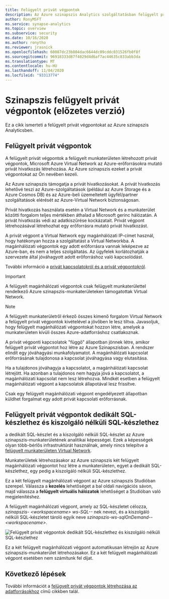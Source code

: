 ```yaml
---
title: Felügyelt privát végpontok
description: Az Azure szinapszis Analytics szolgáltatásban felügyelt privát végpontokat ismertető cikk
author: RonyMSFT
ms.service: synapse-analytics
ms.topic: overview
ms.subservice: security
ms.date: 10/16/2020
ms.author: ronytho
ms.reviewer: jrasnick
ms.openlocfilehash: 60087dc23b804dac6644dc09cddc031526fb0f8f
ms.sourcegitcommit: 96918333d87f4029d4d6af7ac44635c833abb3da
ms.translationtype: MT
ms.contentlocale: hu-HU
ms.lasthandoff: 11/04/2020
ms.locfileid: "93313774"
---
```

# <a name="synapse-managed-private-endpoints-preview"></a>Szinapszis felügyelt privát végpontok (előzetes verzió)

Ez a cikk ismerteti a felügyelt privát végpontokat az Azure szinapszis Analyticsben.

## <a name="managed-private-endpoints"></a>Felügyelt privát végpontok

A felügyelt privát végpontok a felügyelt munkaterületen létrehozott privát végpontok, Microsoft Azure Virtual Network az Azure-erőforrásokra mutató privát hivatkozás létrehozása. Az Azure szinapszis ezeket a privát végpontokat az Ön nevében kezeli.

Az Azure szinapszis támogatja a privát hivatkozásokat. A privát hivatkozás lehetővé teszi az Azure-szolgáltatások (például az Azure Storage és a Azure Cosmos DB) és az Azure-beli üzemeltetett ügyfél/partner szolgáltatások elérését az Azure-Virtual Network biztonságosan.

Privát hivatkozás használata esetén a Virtual Network és a munkaterület közötti forgalom teljes mértékben áthalad a Microsoft gerinc hálózatán. A privát hivatkozás védi az adatkiszűrése kockázatait. Privát végpont létrehozásával létrehozhat egy erőforrásra mutató privát hivatkozást.

A privát végpont a Virtual Network egy magánhálózati IP-címet használ, hogy hatékonyan hozza a szolgáltatást a Virtual Networkba. A magánhálózati végpontok egy adott erőforrásra vannak leképezve az Azure-ban, és nem a teljes szolgáltatás. Az ügyfelek korlátozhatják a szervezete által jóváhagyott adott erőforráshoz való kapcsolódást. 

További információ a [privát kapcsolatokról és a privát végpontokról](https://docs.microsoft.com/azure/private-link/).

>[!IMPORTANT]
>A felügyelt magánhálózati végpontok csak felügyelt munkaterülettel rendelkező Azure szinapszis-munkaterületeken támogatottak Virtual Network.

>[!NOTE]
>A felügyelt munkaterületről érkező összes kimenő forgalom Virtual Network a felügyelt privát végpontok kivételével a jövőben le lesz tiltva. Javasoljuk, hogy felügyelt magánhálózati végpontokat hozzon létre, amelyek a munkaterületen kívüli összes Azure-adatforráshoz csatlakoznak. 

A privát végponti kapcsolatok "függő" állapotban jönnek létre, amikor felügyelt privát végpontot hoz létre az Azure Szinapszisban. A rendszer elindít egy jóváhagyási munkafolyamatot. A magánhálózati kapcsolat erőforrásának tulajdonosa a kapcsolat jóváhagyása vagy elutasítása.

Ha a tulajdonos jóváhagyja a kapcsolatot, a magánhálózati kapcsolat létrejött. Ha azonban a tulajdonos nem hagyja jóvá a kapcsolatot, a magánhálózati kapcsolat nem lesz létrehozva. Mindkét esetben a felügyelt magánhálózati végpont a kapcsolatok állapotával lesz frissítve.

Csak egy felügyelt magánhálózati végpont engedélyezett állapotban küldhet forgalmat egy adott privát kapcsolati erőforrásnak.

## <a name="managed-private-endpoints-for-dedicated-sql-pool-and-serverless-sql-pool"></a>Felügyelt privát végpontok dedikált SQL-készlethez és kiszolgáló nélküli SQL-készlethez

a dedikált SQL-készlet és a kiszolgáló nélküli SQL-készlet az Azure szinapszis-munkaterületének analitikai képességei. Ezek a képességek olyan több-bérlős infrastruktúrát használnak, amely nincs telepítve a [felügyelt munkaterületen Virtual Network](./synapse-workspace-managed-vnet.md).

Munkaterületek létrehozásakor az Azure szinapszis két felügyelt magánhálózati végpontot hoz létre a munkaterületen, egyet a dedikált SQL-készlethez, egy pedig a kiszolgáló nélküli SQL-készlethez. 

Ez a két felügyelt magánhálózati végpont az Azure szinapszis Studióban szerepel. Válassza a **kezelés** lehetőséget a bal oldali navigációs sávon, majd válassza a **felügyelt virtuális hálózatok** lehetőséget a Studióban való megjelenítéshez.

A felügyelt magánhálózati végpont, amely az SQL-készletet célozza, *szinapszis- \<workspacename\> ws-SQL--* nek nevezi, és a kiszolgáló nélküli SQL-készletet tároló egyik neve *szinapszis-ws-sqlOnDemand-- \<workspacename\>*.

![Felügyelt privát végpontok dedikált SQL-készlethez és kiszolgáló nélküli SQL-készlethez](./media/synapse-workspace-managed-private-endpoints/managed-pe-for-sql-1.png)

Ez a két felügyelt magánhálózati végpont automatikusan létrejön az Azure szinapszis-munkaterület létrehozásakor. Ez a két felügyelt magánhálózati végpont esetében nem számítunk fel díjat.

## <a name="next-steps"></a>Következő lépések

További információt a [felügyelt privát végpontok létrehozása az adatforrásokhoz](./how-to-create-managed-private-endpoints.md) című cikkben talál.
